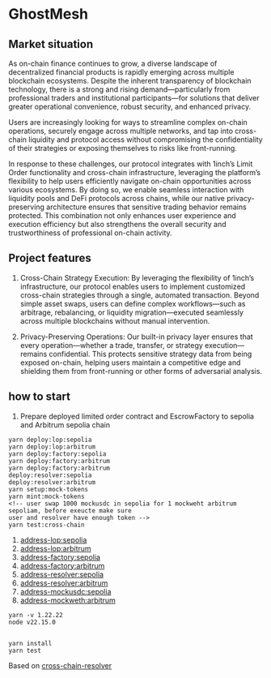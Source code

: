 # GhostMesh

## Market situation

As on-chain finance continues to grow, a diverse landscape of decentralized financial products is rapidly emerging across multiple blockchain ecosystems. Despite the inherent transparency of blockchain technology, there is a strong and rising demand—particularly from professional traders and institutional participants—for solutions that deliver greater operational convenience, robust security, and enhanced privacy.

Users are increasingly looking for ways to streamline complex on-chain operations, securely engage across multiple networks, and tap into cross-chain liquidity and protocol access without compromising the confidentiality of their strategies or exposing themselves to risks like front-running.

In response to these challenges, our protocol integrates with 1inch’s Limit Order functionality and cross-chain infrastructure, leveraging the platform’s flexibility to help users efficiently navigate on-chain opportunities across various ecosystems. By doing so, we enable seamless interaction with liquidity pools and DeFi protocols across chains, while our native privacy-preserving architecture ensures that sensitive trading behavior remains protected. This combination not only enhances user experience and execution efficiency but also strengthens the overall security and trustworthiness of professional on-chain activity.

## Project features

1. Cross-Chain Strategy Execution:
   By leveraging the flexibility of 1inch’s infrastructure, our protocol enables users to implement customized cross-chain strategies through a single, automated transaction. Beyond simple asset swaps, users can define complex workflows—such as arbitrage, rebalancing, or liquidity migration—executed seamlessly across multiple blockchains without manual intervention.

2. Privacy-Preserving Operations:
   Our built-in privacy layer ensures that every operation—whether a trade, transfer, or strategy execution—remains confidential. This protects sensitive strategy data from being exposed on-chain, helping users maintain a competitive edge and shielding them from front-running or other forms of adversarial analysis.

## how to start

1. Prepare
   deployed limited order contract and EscrowFactory to sepolia and Arbitrum sepolia chain

```
yarn deploy:lop:sepolia
yarn deploy:lop:arbitrum
yarn deploy:factory:sepolia
yarn deploy:factory:arbitrum
yarn deploy:factory:arbitrum
deploy:resolver:sepolia
deploy:resolver:arbitrum
yarn setup:mock-tokens
yarn mint:mock-tokens
<!-- user swap 1000 mockusdc in sepolia for 1 mockweht arbitrum sepoliam, before exeucte make sure
user and resolver have enough token -->
yarn test:cross-chain

```

1. [address-lop:sepolia](https://sepolia.etherscan.io/address/0xC04dADf6F30586bD15ecA92C5e8Bf7604e35C63E#code)
2. [address-lop:arbitrum](https://sepolia.arbiscan.io/address/0xe9E8D21385686809c81A245B4cfC278362323DF2#code)
3. [address-factory:sepolia](https://sepolia.etherscan.io/address/0x8A613AE9898979616FDE4f6e70B9372E0C88834b#code)
4. [address-factory:arbitrum](https://sepolia.arbiscan.io/address/0xF6abe8D656CED251FA03E29C865BB2dEb9E9A203#code)
5. [address-resolver:sepolia](https://sepolia.etherscan.io/address/0x8785E6Fb819cae9b59A38781aeb0ec76458Bd082#code)
6. [address-resolver:arbitrum](https://sepolia.arbiscan.io/address/0x1A328ddC7FaE7B25F7DBe4f56D6591BabA4a6DE7#code)
7. [address-mockusdc:sepolia](https://sepolia.etherscan.io/address/0xE6B9EeFbb9665293f1dbF0449B7c645DC39De549)
8. [address-mockweth:arbitrum](https://sepolia.arbiscan.io/address/0x522BBb1450d0e41EcEC8C9BC53b9c0fc1F3F9c87)

```
yarn -v 1.22.22
node v22.15.0


```

```
yarn install
yarn test
```

Based on [cross-chain-resolver](https://github.com/1inch/cross-chain-resolver-example)
